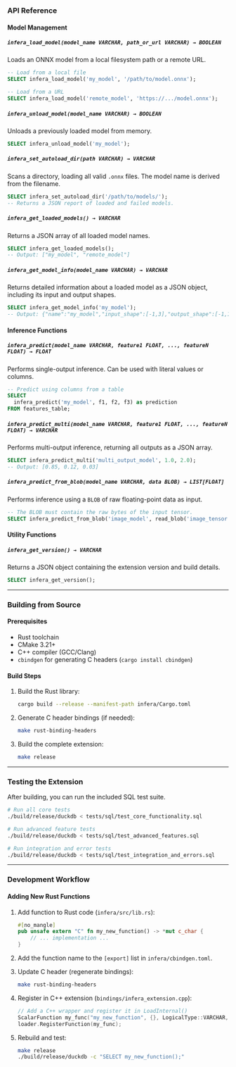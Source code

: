 ### API Reference

#### Model Management

##### `infera_load_model(model_name VARCHAR, path_or_url VARCHAR) → BOOLEAN`

Loads an ONNX model from a local filesystem path or a remote URL.

```sql
-- Load from a local file
SELECT infera_load_model('my_model', '/path/to/model.onnx');

-- Load from a URL
SELECT infera_load_model('remote_model', 'https://.../model.onnx');
```

##### `infera_unload_model(model_name VARCHAR) → BOOLEAN`

Unloads a previously loaded model from memory.

```sql
SELECT infera_unload_model('my_model');
```

##### `infera_set_autoload_dir(path VARCHAR) → VARCHAR`

Scans a directory, loading all valid `.onnx` files. The model name is derived from the filename.

```sql
SELECT infera_set_autoload_dir('/path/to/models/');
-- Returns a JSON report of loaded and failed models.
```

##### `infera_get_loaded_models() → VARCHAR`

Returns a JSON array of all loaded model names.

```sql
SELECT infera_get_loaded_models();
-- Output: ["my_model", "remote_model"]
```

##### `infera_get_model_info(model_name VARCHAR) → VARCHAR`

Returns detailed information about a loaded model as a JSON object, including its input and output shapes.

```sql
SELECT infera_get_model_info('my_model');
-- Output: {"name":"my_model","input_shape":[-1,3],"output_shape":[-1,1],"loaded":true}
```

#### Inference Functions

##### `infera_predict(model_name VARCHAR, feature1 FLOAT, ..., featureN FLOAT) → FLOAT`

Performs single-output inference. Can be used with literal values or columns.

```sql
-- Predict using columns from a table
SELECT
  infera_predict('my_model', f1, f2, f3) as prediction
FROM features_table;
```

##### `infera_predict_multi(model_name VARCHAR, feature1 FLOAT, ..., featureN FLOAT) → VARCHAR`

Performs multi-output inference, returning all outputs as a JSON array.

```sql
SELECT infera_predict_multi('multi_output_model', 1.0, 2.0);
-- Output: [0.85, 0.12, 0.03]
```

##### `infera_predict_from_blob(model_name VARCHAR, data BLOB) → LIST[FLOAT]`

Performs inference using a `BLOB` of raw floating-point data as input.

```sql
-- The BLOB must contain the raw bytes of the input tensor.
SELECT infera_predict_from_blob('image_model', read_blob('image_tensor.bin'));
```

#### Utility Functions

##### `infera_get_version() → VARCHAR`

Returns a JSON object containing the extension version and build details.

```sql
SELECT infera_get_version();
```

-----

### Building from Source

#### Prerequisites

- Rust toolchain
- CMake 3.21+
- C++ compiler (GCC/Clang)
- `cbindgen` for generating C headers (`cargo install cbindgen`)

#### Build Steps

1.  Build the Rust library:
    ```bash
    cargo build --release --manifest-path infera/Cargo.toml
    ```
2.  Generate C header bindings (if needed):
    ```bash
    make rust-binding-headers
    ```
3.  Build the complete extension:
    ```bash
    make release
    ```

-----

### Testing the Extension

After building, you can run the included SQL test suite.

```bash
# Run all core tests
./build/release/duckdb < tests/sql/test_core_functionality.sql

# Run advanced feature tests
./build/release/duckdb < tests/sql/test_advanced_features.sql

# Run integration and error tests
./build/release/duckdb < tests/sql/test_integration_and_errors.sql
```

-----

### Development Workflow

#### Adding New Rust Functions

1.  Add function to Rust code (`infera/src/lib.rs`):

    ```rust
    #[no_mangle]
    pub unsafe extern "C" fn my_new_function() -> *mut c_char {
        // ... implementation ...
    }
    ```

2.  Add the function name to the `[export]` list in `infera/cbindgen.toml`.

3.  Update C header (regenerate bindings):

    ```bash
    make rust-binding-headers
    ```

4.  Register in C++ extension (`bindings/infera_extension.cpp`):

    ```cpp
    // Add a C++ wrapper and register it in LoadInternal()
    ScalarFunction my_func("my_new_function", {}, LogicalType::VARCHAR, MyNewFunctionWrapper);
    loader.RegisterFunction(my_func);
    ```

5.  Rebuild and test:

    ```bash
    make release
    ./build/release/duckdb -c "SELECT my_new_function();"
    ```
